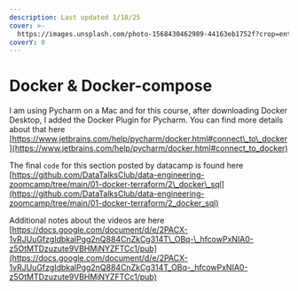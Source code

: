 ```yaml
---
description: Last updated 1/18/25
cover: >-
  https://images.unsplash.com/photo-1568430462989-44163eb1752f?crop=entropy&cs=srgb&fm=jpg&ixid=M3wxOTcwMjR8MHwxfHNlYXJjaHwxfHx3aGFsZXxlbnwwfHx8fDE3MzcyNDEzMTl8MA&ixlib=rb-4.0.3&q=85
coverY: 0
---
```


# Docker & Docker-compose

I am using Pycharm on a Mac and for this course, after downloading Docker Desktop, I added the Docker Plugin for Pycharm. You can find more details about that here [https://www.jetbrains.com/help/pycharm/docker.html#connect\_to\_docker](https://www.jetbrains.com/help/pycharm/docker.html#connect_to_docker)

The final `code` for this section posted by datacamp is found here [https://github.com/DataTalksClub/data-engineering-zoomcamp/tree/main/01-docker-terraform/2\_docker\_sql](https://github.com/DataTalksClub/data-engineering-zoomcamp/tree/main/01-docker-terraform/2_docker_sql)

Additional notes about the videos are here [https://docs.google.com/document/d/e/2PACX-1vRJUuGfzgIdbkalPgg2nQ884CnZkCg314T\_OBq-\_hfcowPxNIA0-z5OtMTDzuzute9VBHMjNYZFTCc1/pub](https://docs.google.com/document/d/e/2PACX-1vRJUuGfzgIdbkalPgg2nQ884CnZkCg314T_OBq-_hfcowPxNIA0-z5OtMTDzuzute9VBHMjNYZFTCc1/pub)

